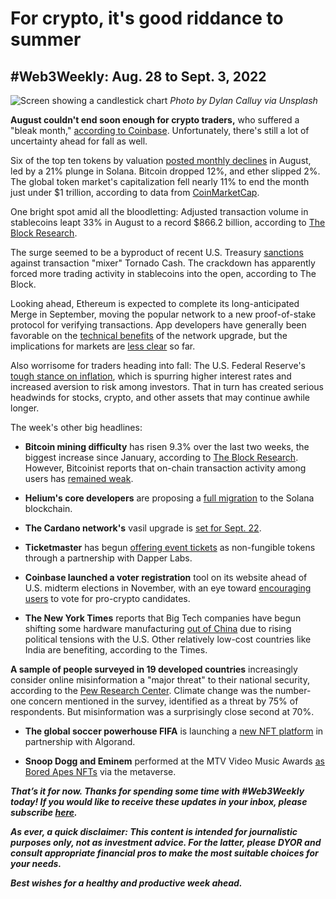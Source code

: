 # For crypto, it's good riddance to summer
## #Web3Weekly: Aug. 28 to Sept. 3, 2022

![Screen showing a candlestick chart](https://images.unsplash.com/photo-1640340434855-6084b1f4901c?ixlib=rb-1.2.1&ixid=MnwxMjA3fDB8MHxwaG90by1wYWdlfHx8fGVufDB8fHx8&auto=format&fit=crop&w=464&q=80)
*Photo by Dylan Calluy via Unsplash*

**August couldn't end soon enough for crypto traders,** who suffered a "bleak month," [according to Coinbase](https://www.coindesk.com/markets/2022/08/31/first-mover-americas-a-bleak-month-for-crypto-as-bitcoin-slides-ether-stalls-and-solana-tanks/). Unfortunately, there's still a lot of uncertainty ahead for fall as well.

Six of the top ten tokens by valuation [posted monthly declines](https://cloudfront-us-east-1.images.arcpublishing.com/coindesk/4YCLMJGCPNCGTBAPATJZTWXQRM.png) in August, led by a 21% plunge in Solana. Bitcoin dropped 12%, and ether slipped 2%. The global token market's capitalization fell nearly 11% to end the month just under $1 trillion, according to data from [CoinMarketCap](https://coinmarketcap.com/charts/).

One bright spot amid all the bloodletting: Adjusted transaction volume in stablecoins leapt 33% in August to a record $866.2 billion, according to [The Block Research](https://www.theblock.co/post/167659/adjusted-transaction-volume-of-stablecoins-soared-almost-33-in-august).

The surge seemed to be a byproduct of recent U.S. Treasury [sanctions](https://home.treasury.gov/news/press-releases/jy0916) against transaction "mixer" Tornado Cash. The crackdown has apparently forced more trading activity in stablecoins into the open, according to The Block.

Looking ahead, Ethereum is expected to complete its long-anticipated Merge in September, moving the popular network to a new proof-of-stake protocol for verifying transactions. App developers have generally been favorable on the [technical benefits](https://www.theblock.co/post/166868/after-the-merge-nearly-all-nfts-will-be-environmentally-friendly) of the network upgrade, but the implications for markets are [less clear](https://cointelegraph.com/news/surge-or-purge-why-the-merge-may-not-save-ethereum-price-from-septembear) so far.

Also worrisome for traders heading into fall: The U.S. Federal Reserve's [tough stance on inflation](https://www.msn.com/en-us/money/markets/fed-seen-sticking-to-interest-rate-hikes-even-as-unemployment-rises/ar-AA11oAkM), which is spurring higher interest rates and increased aversion to risk among investors. That in turn has created serious headwinds for stocks, crypto, and other assets that may continue awhile longer.

The week's other big headlines:

- **Bitcoin mining difficulty** has risen 9.3% over the last two weeks, the biggest increase since January, according to [The Block Research](https://www.theblock.co/post/166757/bitcoin-mining-difficulty-jumps-9-26-in-the-largest-increase-since-january). However, Bitcoinist reports that on-chain transaction activity among users has [remained weak](https://bitcoinist.com/bitcoin-on-chain-activity-bleeds/).

- **Helium's core developers** are proposing a [full migration](https://www.theblock.co/post/166705/helium-developers-propose-a-full-migration-to-the-solana-blockchain) to the Solana blockchain.

- **The Cardano network's** vasil upgrade is [set for Sept. 22](https://www.theblock.co/post/167650/cardano-foundation-and-input-output-announce-date-for-vasil-upgrade).

- **Ticketmaster** has begun [offering event tickets](https://www.theblock.co/post/166794/ticketmaster-taps-dapper-labs-flow-blockchain-to-release-tickets-as-nfts-sbj) as non-fungible tokens through a partnership with Dapper Labs.

- **Coinbase launched a voter registration** tool on its website ahead of U.S. midterm elections in November, with an eye toward [encouraging users](https://www.youtube.com/watch?v=GYX3SSMIhxo) to vote for pro-crypto candidates.

- **The New York Times** reports that Big Tech companies have begun shifting some hardware manufacturing [out of China](https://www.nytimes.com/2022/09/01/business/tech-companies-china.html) due to rising political tensions with the U.S. Other relatively low-cost countries like India are benefiting, according to the Times.

**A sample of people surveyed in 19 developed countries** increasingly consider online misinformation a "major threat" to their national security, according to the [Pew Research Center](https://www.pewresearch.org/global/2022/08/31/climate-change-remains-top-global-threat-across-19-country-survey/?utm_source=AdaptiveMailer&utm_medium=email&utm_campaign=22-08-31%20GLOBAL%20International%20Threats%20and%20Coop%20GEN%20DISTR&org=982&lvl=100&ite=10400&lea=2186992&ctr=0&par=1&trk=a0D3j000011fU79EAE). Climate change was the number-one concern mentioned in the survey, identified as a threat by 75% of respondents. But misinformation was a surprisingly close second at 70%.

- **The global soccer powerhouse FIFA** is launching a [new NFT platform](https://bitcoinist.com/fifa-new-nft-platform-in-partnership-with-algorand/) in partnership with Algorand.

- **Snoop Dogg and Eminem** performed at the MTV Video Music Awards [as Bored Apes NFTs](https://www.cnet.com/culture/entertainment/mtv-vmas-eminem-and-snoop-dogg-perform-as-bored-apes-in-the-metaverse/) via the metaverse.


_**That’s it for now. Thanks for spending some time with #Web3Weekly today! If you would like to receive these updates in your inbox, please subscribe [here](https://w3w.news).**_

_**As ever, a quick disclaimer: This content is intended for journalistic purposes only, not as investment advice. For the latter, please DYOR and consult appropriate financial pros to make the most suitable choices for your needs.**_

_**Best wishes for a healthy and productive week ahead.**_  
